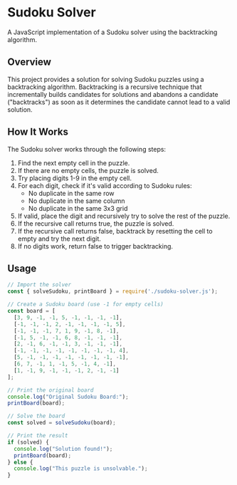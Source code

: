 # Sudoku Solver

A JavaScript implementation of a Sudoku solver using the backtracking algorithm.

## Overview

This project provides a solution for solving Sudoku puzzles using a backtracking algorithm. Backtracking is a recursive technique that incrementally builds candidates for solutions and abandons a candidate ("backtracks") as soon as it determines the candidate cannot lead to a valid solution.

## How It Works

The Sudoku solver works through the following steps:

1. Find the next empty cell in the puzzle.
2. If there are no empty cells, the puzzle is solved.
3. Try placing digits 1-9 in the empty cell.
4. For each digit, check if it's valid according to Sudoku rules:
   - No duplicate in the same row
   - No duplicate in the same column
   - No duplicate in the same 3x3 grid
5. If valid, place the digit and recursively try to solve the rest of the puzzle.
6. If the recursive call returns true, the puzzle is solved.
7. If the recursive call returns false, backtrack by resetting the cell to empty and try the next digit.
8. If no digits work, return false to trigger backtracking.

## Usage

```javascript
// Import the solver
const { solveSudoku, printBoard } = require('./sudoku-solver.js');

// Create a Sudoku board (use -1 for empty cells)
const board = [
  [3, 9, -1, -1, 5, -1, -1, -1, -1],
  [-1, -1, -1, 2, -1, -1, -1, -1, 5],
  [-1, -1, -1, 7, 1, 9, -1, 8, -1],
  [-1, 5, -1, -1, 6, 8, -1, -1, -1],
  [2, -1, 6, -1, -1, 3, -1, -1, -1],
  [-1, -1, -1, -1, -1, -1, -1, -1, 4],
  [5, -1, -1, -1, -1, -1, -1, -1, -1],
  [6, 7, -1, 1, -1, 5, -1, 4, -1],
  [1, -1, 9, -1, -1, -1, 2, -1, -1]
];

// Print the original board
console.log("Original Sudoku Board:");
printBoard(board);

// Solve the board
const solved = solveSudoku(board);

// Print the result
if (solved) {
  console.log("Solution found!");
  printBoard(board);
} else {
  console.log("This puzzle is unsolvable.");
}

